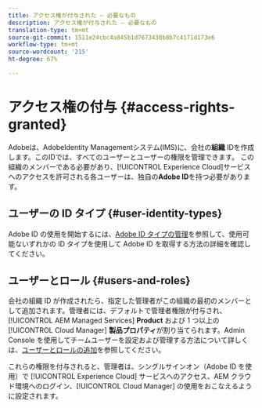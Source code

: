 ```yaml
---
title: アクセス権が付与された — 必要なもの
description: アクセス権が付与された — 必要なもの
translation-type: tm+mt
source-git-commit: 1511e24cbc4a845b1d7673438b8b7c4171d173e6
workflow-type: tm+mt
source-wordcount: '215'
ht-degree: 67%

---
```



# アクセス権の付与 {#access-rights-granted}

Adobeは、AdobeIdentity Managementシステム(IMS)に、会社の&#x200B;**組織** IDを作成します。このIDでは、すべてのユーザーとユーザーの権限を管理できます。 この組織のメンバーである必要があり、[!UICONTROL Experience Cloud]サービスへのアクセスを許可される各ユーザーは、独自の&#x200B;**Adobe ID**&#x200B;を持つ必要があります。

## ユーザーの ID タイプ {#user-identity-types}

Adobe ID の使用を開始するには、[Adobe ID タイプの管理](https://helpx.adobe.com/jp/enterprise/using/identity.html)を参照して、使用可能ないずれかの ID タイプを使用して Adobe ID を取得する方法の詳細を確認してください。

## ユーザーとロール {#users-and-roles}

会社の組織 ID が作成されたら、指定した管理者がこの組織の最初のメンバーとして追加されます。管理者には、デフォルトで管理者権限が付与され、[!UICONTROL AEM Managed Services] **Product** および 1 つ以上の [!UICONTROL Cloud Manager] **製品プロパティ**&#x200B;が割り当てられます。Admin Console を使用してチームユーザーを設定および管理する方法について詳しくは、[ユーザーとロールの追加](add-users-roles.md)を参照してください。

これらの権限を付与されると、管理者は、シングルサインオン（Adobe ID を使用）で [!UICONTROL Experience Cloud] サービスへのアクセス、AEM クラウド環境へのログイン、[!UICONTROL Cloud Manager] の使用をおこなえるように設定されます。
